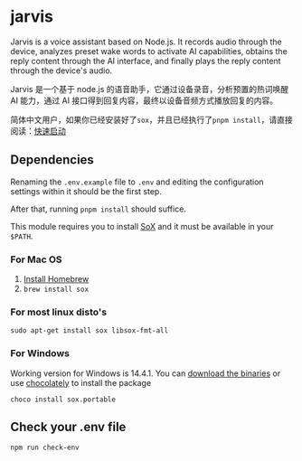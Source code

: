 # jarvis

Jarvis is a voice assistant based on Node.js. It records audio through the device, analyzes preset wake words to activate AI capabilities, obtains the reply content through the AI interface, and finally plays the reply content through the device's audio.

Jarvis 是一个基于 node.js 的语音助手，它通过设备录音，分析预置的热词唤醒 AI 能力，通过 AI 接口得到回复内容，最终以设备音频方式播放回复的内容。

简体中文用户，如果你已经安装好了`sox`，并且已经执行了`pnpm install`，请直接阅读：[快速启动](./README_CN.md)

## Dependencies

Renaming the `.env.example` file to `.env` and editing the configuration settings within it should be the first step.

After that, running `pnpm install` should suffice.

This module requires you to install [SoX](http://sox.sourceforge.net/) and it must be available in your `$PATH`.

### For Mac OS

1. [Install Homebrew](https://brew.sh/)
2. `brew install sox`

### For most linux disto's

`sudo apt-get install sox libsox-fmt-all`

### For Windows

Working version for Windows is 14.4.1. You can [download the binaries](https://sourceforge.net/projects/sox/files/sox/14.4.1/) or use [chocolately](https://chocolatey.org/install) to install the package

`choco install sox.portable`

## Check your .env file

`npm run check-env`
